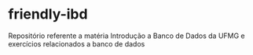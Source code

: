 # friendly-ibd
Repositório referente a matéria Introdução a Banco de Dados da UFMG e exercícios relacionados a banco de dados
